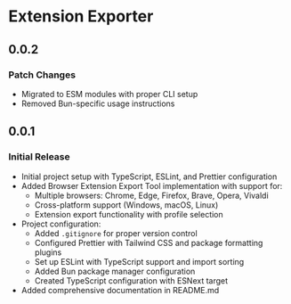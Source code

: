 # Extension Exporter

## 0.0.2

### Patch Changes

- Migrated to ESM modules with proper CLI setup
- Removed Bun-specific usage instructions

## 0.0.1

### Initial Release

- Initial project setup with TypeScript, ESLint, and Prettier configuration
- Added Browser Extension Export Tool implementation with support for:
  - Multiple browsers: Chrome, Edge, Firefox, Brave, Opera, Vivaldi
  - Cross-platform support (Windows, macOS, Linux)
  - Extension export functionality with profile selection
- Project configuration:
  - Added `.gitignore` for proper version control
  - Configured Prettier with Tailwind CSS and package formatting plugins
  - Set up ESLint with TypeScript support and import sorting
  - Added Bun package manager configuration
  - Created TypeScript configuration with ESNext target
- Added comprehensive documentation in README.md
